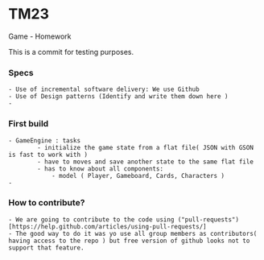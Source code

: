 # TM23


Game - Homework


This is a commit for testing purposes. 


### Specs 

	- Use of incremental software delivery: We use Github
	- Use of Design patterns (Identify and write them down here )  
	- 



### First build 
	- GameEngine : tasks 
			- initialize the game state from a flat file( JSON with GSON is fast to work with )
			- have to moves and save another state to the same flat file 
			- has to know about all components:
				- model ( Player, Gameboard, Cards, Characters ) 
	- 


### How to contribute?
	- We are going to contribute to the code using ("pull-requests")[https://help.github.com/articles/using-pull-requests/]
	- The good way to do it was yo use all group members as contributors( having access to the repo ) but free version of github looks not to support that feature. 
	